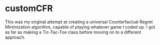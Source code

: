 # customCFR

This was my original attempt at creating a universal Counterfactual Regret Minimization algorithm, capable of playing whatever game I coded up. I got as far as making a Tic-Tac-Toe class before moving on to a different approach. 
